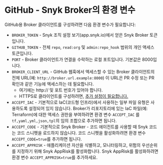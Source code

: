 # GitHub - Snyk Broker의 환경 변수

GitHub용 Broker 클라이언트를 구성하려면 다음 환경 변수가 필요합니다:

* `BROKER_TOKEN` - Snyk 조직 설정 보기(app.snyk.io)에서 얻은 Snyk Broker 토큰입니다.
* `GITHUB_TOKEN` - 전체 `repo`, `read:org` 및 `admin:repo_hook` 범위의 개인 액세스 토큰입니다.
* `PORT` - Broker 클라이언트가 연결을 수락하는 로컬 포트입니다. 기본값은 8000입니다.
* `BROKER_CLIENT_URL` - GitHub 웹훅에서 액세스할 수 있는 Broker 클라이언트의 전체 URL(예: `http://broker.url.example:8000`) 이 URL은 PR 수정 또는 PR 확인과 같은 기능에 액세스하는 데 필요합니다.
  * 여기에는 http:// 및 포트 번호가 있어야 합니다.
  * HTTPS로 클라이언트를 구성하려면, [추가 설정이 필요합니다.](https://docs.snyk.io/snyk-admin/snyk-broker/install-and-configure-broker-using-docker/advanced-configuration-for-snyk-broker-docker-installation/https-for-broker-client-with-docker)
* `ACCEPT_IAC` - 기본적으로 IaC(코드형 인프라)에서 사용하는 일부 파일 유형은 사용하도록 설정되어 있지 않습니다. Broker가 리포지토리에 있는 IaC 파일(예: Terraform)에 대한 액세스 권한을 부여하려면 환경 변수 `ACCEPT_IAC` 를 `tf,yaml,yml,json,tpl`의 임의 조합으로 추가하면 됩니다.
* `ACCEPT_CODE` - 기본적으로 Snyk Broker - 코드 에이전트를 사용할 때 Snyk 코드는 코드 스니펫을 로드하지 않습니다. 코드 스니펫을 활성화하려면 환경 변수 `ACCEPT_CODE=true`를 추가하면 됩니다.
* `ACCEPT_APPRISK` - 애플리케이션 자산을 식별하고, 모니터링하고, 위험의 우선순위를 지정하기 위해 Snyk AppRisk를 활성화합니다. Snyk AppRisk를 활성화하려면 환경 변수 `ACCEPT_APPRISK=true`를 추가하세요.
